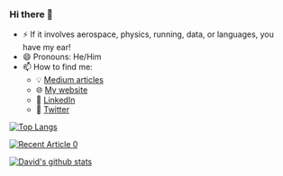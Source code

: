### Hi there 👋

- :zap: If it involves aerospace, physics, running, data, or languages, you have my ear!
- 😄 Pronouns: He/Him
- 📫 How to find me:
    - :bulb: [Medium articles](https://medium.com/@davidmvermillion)
    - :globe_with_meridians: [My website](https://davidmvermillion.com)
    - :office: [LinkedIn](https://www.linkedin.com/in/davidmvermillion/)
    - :flight_departure: [Twitter](https://twitter.com/VermillionDM)
    

[![Top Langs](https://github-readme-stats.vercel.app/api/top-langs/?username=davidmvermillion&hide=html,Mathematica,Rebol)](https://github.com/davidmvermillion/github-readme-stats)

<a target="_blank" href="https://github-readme-medium-recent-article.vercel.app/medium/@davidmvermillion/0"><img src="https://github-readme-medium-recent-article.vercel.app/medium/@davidmvermillion/0" alt="Recent Article 0">

[![David's github stats](https://github-readme-stats.vercel.app/api?username=davidmvermillion&count_private=true&show_icons=true&theme=radical&hide_rank=false)](https://github.com/davidmvermillion/github-readme-stats)
<!--
**davidmvermillion/davidmvermillion** is a ✨ _special_ ✨ repository because its `README.md` (this file) appears on your GitHub profile.

Here are some ideas to get you started:

- 🔭 I’m currently working on ...
- 🌱 I’m currently learning ...
- 👯 I’m looking to collaborate on ...
- 🤔 I’m looking for help with ...
- 💬 Ask me about ...
- 📫 How to reach me: ...
- 😄 Pronouns: ...
- ⚡ Fun fact: ...

Found out about this from here: https://towardsdatascience.com/build-an-impressive-github-profile-in-3-steps-f1938957d480
-->
